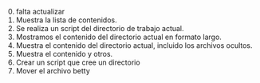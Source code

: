 0. falta actualizar 
1. Muestra la lista de contenidos.
2. Se realiza un script del directorio de trabajo actual.
3. Mostramos el contenido del directorio actual en formato largo.
4. Muestra el contenido del directorio actual, incluido los archivos ocultos.
5. Muestra el contenido y otros.
6. Crear un script que cree un directorio
7. Mover el archivo betty 
